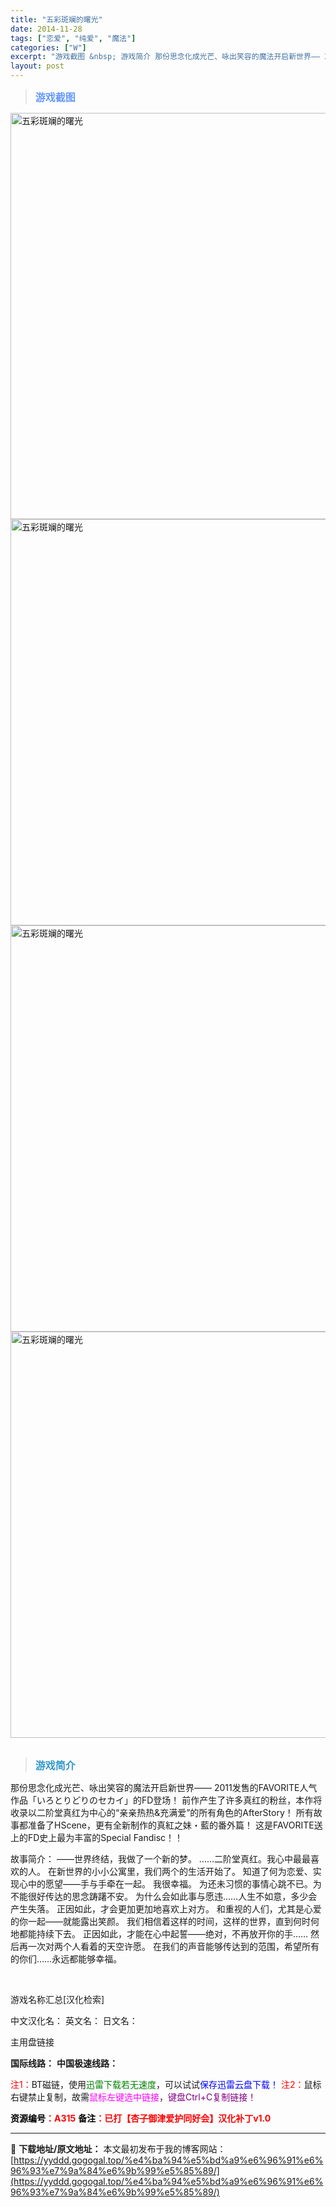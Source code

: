 ```yaml
---
title: "五彩斑斓的曙光"
date: 2014-11-28
tags: ["恋爱", "纯爱", "魔法"]
categories: ["W"]
excerpt: "游戏截图 &nbsp; 游戏简介 那份思念化成光芒、咏出笑容的魔法开启新世界—— 2011发售的FAVORITE人气作品「いろとりどりのセカイ」的FD登场！ 前作产生了许多真红的粉丝，本作将收录以二阶堂真红为中心的“亲亲热热&amp;充满爱”的所有角色的AfterStory！ 所有故事都准备了HSc&hellip;"
layout: post
---
```


<div>
<blockquote><b><span style="font-size: 12pt; color: #6699ff;">游戏截图</span></b></blockquote>
<div><img title="点击放大" src="https://yyddd.gogogal.top/wp-content/uploads/2025/04/20250430_6811ff28055ab.webp" alt="五彩斑斓的曙光" width="650" /></div>
<div><img title="点击放大" src="https://yyddd.gogogal.top/wp-content/uploads/2025/04/20250430_6811ff2950ca9.webp" alt="五彩斑斓的曙光" width="650" /></div>
<div><img title="点击放大" src="https://yyddd.gogogal.top/wp-content/uploads/2025/04/20250430_6811ff2ab2085.webp" alt="五彩斑斓的曙光" width="650" /></div>
<div><img title="点击放大" src="https://yyddd.gogogal.top/wp-content/uploads/2025/04/20250430_6811ff2dbc655.webp" alt="五彩斑斓的曙光" width="650" /></div>
&nbsp;
<blockquote><b><span style="font-size: 12pt; color: #3399cc;">游戏简介</span></b></blockquote>
<div>那份思念化成光芒、咏出笑容的魔法开启新世界——
2011发售的FAVORITE人气作品「いろとりどりのセカイ」的FD登场！
前作产生了许多真红的粉丝，本作将收录以二阶堂真红为中心的“亲亲热热&amp;充满爱”的所有角色的AfterStory！
所有故事都准备了HScene，更有全新制作的真紅之妹・藍的番外篇！
这是FAVORITE送上的FD史上最为丰富的Special Fandisc！！

故事简介：
——世界终结，我做了一个新的梦。
……二阶堂真红。我心中最最喜欢的人。
在新世界的小小公寓里，我们两个的生活开始了。
知道了何为恋爱、实现心中的愿望——手与手牵在一起。
我很幸福。
为还未习惯的事情心跳不已。为不能很好传达的思念踌躇不安。
为什么会如此事与愿违……人生不如意，多少会产生失落。
正因如此，才会更加更加地喜欢上对方。
和重视的人们，尤其是心爱的你一起——就能露出笑颜。
我们相信着这样的时间，这样的世界，直到何时何地都能持续下去。
正因如此，才能在心中起誓——绝对，不再放开你的手……
然后再一次对两个人看着的天空许愿。
在我们的声音能够传达到的范围，希望所有的你们……永远都能够幸福。</div>
&nbsp;

游戏名称汇总[汉化检索]

中文汉化名：
英文名：
日文名：
</div>
<div class="panel panel-primary">
<div class="panel-heading">主用盘链接</div>
<div class="panel-body">

<b>国际线路：</b>
<b>中国极速线路：</b>


<span style="color: #ff0000;">注1：</span>BT磁链，使用<span style="color: #008000;">迅雷下载若无速度</span>，可以试试<span style="color: #0000ff;">保存迅雷云盘下载！</span>
<span style="color: #ff0000;">注2：</span>鼠标右键禁止复制，故需<span style="color: #ff00ff;">鼠标左键选中链接</span>，<span style="color: #800080;">键盘Ctrl+C复制链接！</span>

</div>
<div class="panel-footer"><span style="color: #ff0000;"><b><span style="color: #000000;">资源编号</span>：A315</b></span>
<span style="color: #ff0000;"><b><span style="color: #000000;">备注</span>：已打【杏子御津爱护同好会】汉化补丁v1.0</b></span></div>
</div>

---
📖 **下载地址/原文地址：** 本文最初发布于我的博客网站：[https://yyddd.gogogal.top/%e4%ba%94%e5%bd%a9%e6%96%91%e6%96%93%e7%9a%84%e6%9b%99%e5%85%89/](https://yyddd.gogogal.top/%e4%ba%94%e5%bd%a9%e6%96%91%e6%96%93%e7%9a%84%e6%9b%99%e5%85%89/)
